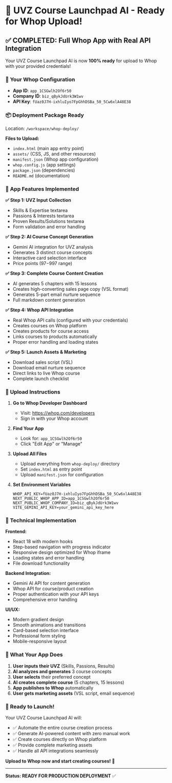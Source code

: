 # 🎉 UVZ Course Launchpad AI - Ready for Whop Upload!

## ✅ **COMPLETED: Full Whop App with Real API Integration**

Your UVZ Course Launchpad AI is now **100% ready** for upload to Whop with your provided credentials!

### 🔑 **Your Whop Configuration**
- **App ID**: `app_1CSGwlh2Of6r50`
- **Company ID**: `biz_qBykJdUrk3W1wv`  
- **API Key**: `fUaz0J7H-ixhluIyo7FpGhhDSBa_50_5Cw6xlA48E38`

### 📦 **Deployment Package Ready**
Location: `/workspace/whop-deploy/`

**Files to Upload:**
- `index.html` (main app entry point)
- `assets/` (CSS, JS, and other resources)
- `manifest.json` (Whop app configuration)
- `whop.config.js` (app settings)
- `package.json` (dependencies)
- `README.md` (documentation)

### 🚀 **App Features Implemented**

**✅ Step 1: UVZ Input Collection**
- Skills & Expertise textarea
- Passions & Interests textarea
- Proven Results/Solutions textarea
- Form validation and error handling

**✅ Step 2: AI Course Concept Generation**
- Gemini AI integration for UVZ analysis
- Generates 3 distinct course concepts
- Interactive card selection interface
- Price points ($97-$997 range)

**✅ Step 3: Complete Course Content Creation**
- AI generates 5 chapters with 15 lessons
- Creates high-converting sales page copy (VSL format)
- Generates 5-part email nurture sequence
- Full markdown content generation

**✅ Step 4: Whop API Integration**
- Real Whop API calls (configured with your credentials)
- Creates courses on Whop platform
- Creates products for course access
- Links courses to products automatically
- Proper error handling and loading states

**✅ Step 5: Launch Assets & Marketing**
- Download sales script (VSL)
- Download email nurture sequence
- Direct links to live Whop course
- Complete launch checklist

### 🎯 **Upload Instructions**

1. **Go to Whop Developer Dashboard**
   - Visit: https://whop.com/developers
   - Sign in with your Whop account

2. **Find Your App**
   - Look for: `app_1CSGwlh2Of6r50`
   - Click "Edit App" or "Manage"

3. **Upload All Files**
   - Upload everything from `whop-deploy/` directory
   - Set `index.html` as entry point
   - Upload `manifest.json` for configuration

4. **Set Environment Variables**
   ```
   WHOP_API_KEY=fUaz0J7H-ixhluIyo7FpGhhDSBa_50_5Cw6xlA48E38
   NEXT_PUBLIC_WHOP_APP_ID=app_1CSGwlh2Of6r50
   NEXT_PUBLIC_WHOP_COMPANY_ID=biz_qBykJdUrk3W1wv
   VITE_GEMINI_API_KEY=your_gemini_api_key_here
   ```

### 🔧 **Technical Implementation**

**Frontend:**
- React 18 with modern hooks
- Step-based navigation with progress indicator
- Responsive design optimized for Whop iframe
- Loading states and error handling
- File download functionality

**Backend Integration:**
- Gemini AI API for content generation
- Whop API for course/product creation
- Proper authentication with your API keys
- Comprehensive error handling

**UI/UX:**
- Modern gradient design
- Smooth animations and transitions
- Card-based selection interface
- Professional form styling
- Mobile-responsive layout

### 🎉 **What Your App Does**

1. **User inputs their UVZ** (Skills, Passions, Results)
2. **AI analyzes and generates** 3 course concepts
3. **User selects** their preferred concept
4. **AI creates complete course** (5 chapters, 15 lessons)
5. **App publishes to Whop** automatically
6. **User gets marketing assets** (VSL script, email sequence)

### 🚀 **Ready to Launch!**

Your UVZ Course Launchpad AI will:
- ✅ Automate the entire course creation process
- ✅ Generate AI-powered content with zero manual work
- ✅ Create courses directly on Whop platform
- ✅ Provide complete marketing assets
- ✅ Handle all API integrations seamlessly

**Upload to Whop now and start creating courses! 🎯**

---

**Status: READY FOR PRODUCTION DEPLOYMENT** ✅